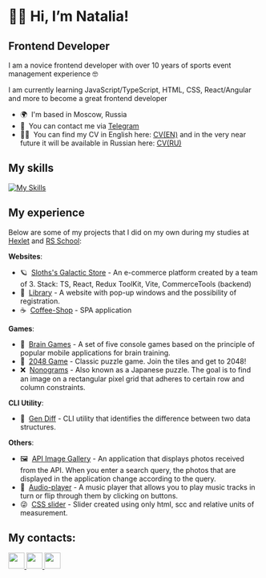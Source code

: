 # 🙋‍♀️ Hi, I’m Natalia!

Frontend Developer
----------------

I am a novice frontend developer with over 10 years of sports event management experience 🤓

I am currently learning JavaScript/TypeScript, HTML, CSS, React/Angular and more to become a great frontend developer

* 🌍  I'm based in Moscow, Russia
* 💬 &nbsp;You can contact me via [Telegram](https://t.me/Nata_Bandurova)
* 👩‍💻 &nbsp;You can find my CV in English here: [CV(EN)](https://splitcode.github.io/CV_Natalia_Bandurova/) and in the very near future it will be available in Russian here: [CV(RU)]()

## My skills

[![My Skills](https://skillicons.dev/icons?i=js,ts,html,css,sass,bootstrap,react,redux,webpack,vite,git,github,jest,figma,ps,linux,vscode&perline=6)](https://skillicons.dev)

## My experience

Below are some of my projects that I did on my own during my studies at [Hexlet](https://ru.hexlet.io/programs/frontend) and [RS School](https://rs.school/):

**Websites**:
-  🪐 &nbsp;[Sloths's Galactic Store](https://sloths-galactic-store.netlify.app/) - An e-commerce platform created by a team of 3.
Stack: TS, React, Redux ToolKit, Vite, CommerceTools (backend)
-  📖 &nbsp;[Library](https://splitcode.github.io/Library/) - A website with pop-up windows and the possibility of registration.
-  ☕ &nbsp;[Coffee-Shop](https://splitcode.github.io/coffee-house/index.html) - SPA application

**Games**:
-  🧠 &nbsp;[Brain Games](https://github.com/SplitCode/Brain-games) - A set of five console games based on the principle of popular mobile applications for brain training.
-  🎲 &nbsp;[2048 Game](https://splitcode.github.io/2048_Game/) - Сlassic puzzle game. Join the tiles and get to 2048!
-  ❌ &nbsp;[Nonograms](https://splitcode.github.io/nonograms/) - Also known as a Japanese puzzle. The goal is to find an image on a rectangular pixel grid that adheres to certain row and column constraints.

**CLI Utility**:
-  📑 &nbsp;[Gen Diff](https://github.com/SplitCode/Difference-Generator) - CLI utility that identifies the difference between two data structures.

**Others**:
-  🖼 &nbsp;[API Image Gallery](https://splitcode.github.io/API_Image_Gallery/) - An application that displays photos received from the API. When you enter a search query, the photos that are displayed in the application change according to the query.
-  🎼 &nbsp;[Audio-player](https://splitcode.github.io/Audio_player/) - A music player that allows you to play music tracks in turn or flip through them by clicking on buttons.
-  😜 &nbsp;[CSS slider](https://splitcode.github.io/cssMemeSlider/cssMemeSlider/index.html) - Slider created using only html, scc and relative units of measurement.

## My contacts:

<p align="left">
<a href="https://www.github.com/SplitCode" target="_blank" rel="noreferrer"> <picture> <source media="(prefers-color-scheme: dark)" srcset="https://raw.githubusercontent.com/danielcranney/readme-generator/main/public/icons/socials/github-dark.svg" /> <source media="(prefers-color-scheme: light)" srcset="https://raw.githubusercontent.com/danielcranney/readme-generator/main/public/icons/socials/github.svg" /> <img src="https://raw.githubusercontent.com/danielcranney/readme-generator/main/public/icons/socials/github.svg" width="32" height="32" /> </picture> </a>
<a href="https://www.x.com/Natabandurova" target="_blank" rel="noreferrer"> <picture> <source media="(prefers-color-scheme: dark)" srcset="https://raw.githubusercontent.com/danielcranney/readme-generator/main/public/icons/socials/twitter-dark.svg" /> <source media="(prefers-color-scheme: light)" srcset="https://raw.githubusercontent.com/danielcranney/readme-generator/main/public/icons/socials/twitter.svg" /> <img src="https://raw.githubusercontent.com/danielcranney/readme-generator/main/public/icons/socials/twitter.svg" width="32" height="32" /> </picture> </a>
<a href="https://www.linkedin.com/in/natalia-bandurova-33b13b265/" target="_blank" rel="noreferrer"> <picture> <source media="(prefers-color-scheme: dark)" srcset="https://raw.githubusercontent.com/danielcranney/readme-generator/main/public/icons/socials/linkedin-dark.svg" /> <source media="(prefers-color-scheme: light)" srcset="https://raw.githubusercontent.com/danielcranney/readme-generator/main/public/icons/socials/linkedin.svg" /> <img src="https://raw.githubusercontent.com/danielcranney/readme-generator/main/public/icons/socials/linkedin.svg" width="32" height="32" /> </picture> </a>

</p>



